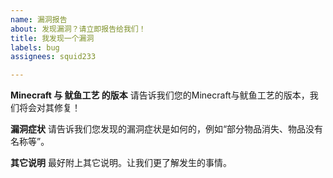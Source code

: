 ```yaml
---
name: 漏洞报告
about: 发现漏洞？请立即报告给我们！
title: 我发现一个漏洞
labels: bug
assignees: squid233

---
```


**Minecraft 与 鱿鱼工艺 的版本**
请告诉我们您的Minecraft与鱿鱼工艺的版本，我们将会对其修复！

**漏洞症状**
请告诉我们您发现的漏洞症状是如何的，例如“部分物品消失、物品没有名称等”。

**其它说明**
最好附上其它说明。让我们更了解发生的事情。